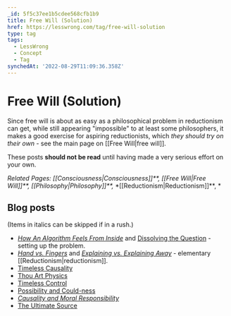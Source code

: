 ```yaml
---
_id: 5f5c37ee1b5cdee568cfb1b9
title: Free Will (Solution)
href: https://lesswrong.com/tag/free-will-solution
type: tag
tags:
  - LessWrong
  - Concept
  - Tag
synchedAt: '2022-08-29T11:09:36.358Z'
---
```

# Free Will (Solution)

Since free will is about as easy as a philosophical problem in reductionism can get, while still appearing "impossible" to at least some philosophers, it makes a good exercise for aspiring reductionists, which *they should try on their own* \- see the main page on [[Free Will|free will]].

These posts **should not be read** until having made a very serious effort on your own.

*Related Pages:* *[[Consciousness|Consciousness]]**,* *[[Free Will|Free Will]]**,* *[[Philosophy|Philosophy]]**,* *[[Reductionism|Reductionism]]**, *

## Blog posts

(Items in italics can be skipped if in a rush.)

- [*How An Algorithm Feels From Inside*](http://lesswrong.com/lw/no/how_an_algorithm_feels_from_inside/) and [Dissolving the Question](http://lesswrong.com/lw/of/dissolving_the_question/) \- setting up the problem.
- [*Hand vs. Fingers*](http://lesswrong.com/lw/p2/hand_vs_fingers/) and [*Explaining vs. Explaining Away*](http://lesswrong.com/lw/oo/explaining_vs_explaining_away/) \- elementary [[Reductionism|reductionism]].
- [Timeless Causality](http://lesswrong.com/lw/qr/timeless_causality/)
- [Thou Art Physics](http://lesswrong.com/lw/r0/thou_art_physics/)
- [Timeless Control](http://lesswrong.com/lw/r1/timeless_control/)
- [Possibility and Could-ness](http://lesswrong.com/lw/rb/possibility_and_couldness/)
- [*Causality and Moral Responsibility*](http://lesswrong.com/lw/ra/causality_and_moral_responsibility/)
- [The Ultimate Source](http://lesswrong.com/lw/rc/the_ultimate_source/)